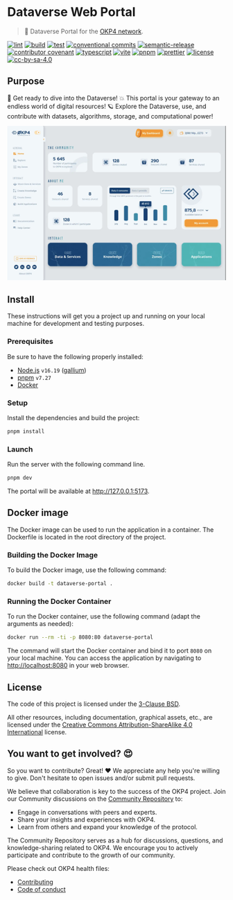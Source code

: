 # Dataverse Web Portal

> 🔭 Dataverse Portal for the [OKP4 network](https://okp4.network).

[![lint](https://img.shields.io/github/actions/workflow/status/okp4/dataverse-portal/lint.yml?label=lint&style=for-the-badge&logo=github)](https://github.com/okp4/dataverse-portal/actions/workflows/lint.yml)
[![build](https://img.shields.io/github/actions/workflow/status/okp4/dataverse-portal/build.yml?branch=main&label=build&style=for-the-badge&logo=github)](https://github.com/okp4/dataverse-portal/actions/workflows/build.yml)
[![test](https://img.shields.io/github/actions/workflow/status/okp4/dataverse-portal/test.yml?branch=main&label=test&style=for-the-badge&logo=github)](https://github.com/okp4/dataverse-portal/actions/workflows/test.yml)
[![conventional commits](https://img.shields.io/badge/Conventional%20Commits-1.0.0-yellow.svg?style=for-the-badge&logo=conventionalcommits)](https://conventionalcommits.org)
[![semantic-release](https://img.shields.io/badge/%20%20%F0%9F%93%A6%F0%9F%9A%80-semantic--release-e10079.svg?style=for-the-badge)](https://github.com/semantic-release/semantic-release)
[![contributor covenant](https://img.shields.io/badge/Contributor%20Covenant-2.1-4baaaa.svg?style=for-the-badge)](https://github.com/okp4/.github/blob/main/CODE_OF_CONDUCT.md)
[![typescript](https://img.shields.io/badge/typescript-%23007ACC.svg?style=for-the-badge&logo=typescript&logoColor=white)](https://www.typescriptlang.org/)
[![vite](https://img.shields.io/badge/vite-%23646CFF.svg?style=for-the-badge&logo=vite&logoColor=white)](https://www.google.com/search?client=safari&rls=en&q=vitejs&ie=UTF-8&oe=UTF-8)
[![pnpm](https://img.shields.io/badge/pnpm-%234a4a4a.svg?style=for-the-badge&logo=pnpm&logoColor=f69220)](https://pnpm.io)
[![prettier](https://img.shields.io/badge/prettier-1A2C34?style=for-the-badge&logo=prettier&logoColor=F7BA3E)](https://github.com/prettier/prettier)
[![license][bsd-3-clause-image]][bsd-3-clause]
[![cc-by-sa-4.0][cc-by-sa-image]][cc-by-sa]

## Purpose

🚀 Get ready to dive into the Dataverse! 💥 This portal is your gateway to an endless world of digital resources! 🪐 Explore the Dataverse, use, and contribute with datasets, algorithms, storage, and computational power!

[![portal screen](./etc/image/portal-screen.webp)](https://okp4.network)

## Install

These instructions will get you a project up and running on your local machine for development and testing purposes.

### Prerequisites

Be sure to have the following properly installed:

- [Node.js](https://nodejs.org/ru/) `v16.19` ([gallium](https://nodejs.org/en/blog/release/v16.19.0/))
- [pnpm](https://pnpm.io/) `v7.27`
- [Docker](https://www.docker.com/)

### Setup

Install the dependencies and build the project:

```sh
pnpm install
```

### Launch

Run the server with the following command line.

```sh
pnpm dev
```

The portal will be available at <http://127.0.0.1:5173>.

## Docker image

The Docker image can be used to run the application in a container. The Dockerfile is located in the root directory of the project.

### Building the Docker Image

To build the Docker image, use the following command:

```sh
docker build -t dataverse-portal .
```

### Running the Docker Container

To run the Docker container, use the following command (adapt the arguments as needed):

```sh
docker run --rm -ti -p 8080:80 dataverse-portal
```

The command will start the Docker container and bind it to port `8080` on your local machine. You can access the application by navigating to <http://localhost:8080> in your web browser.

## License

The code of this project is licensed under the [3-Clause BSD][bsd-3-clause].

All other resources, including documentation, graphical assets, etc., are licensed under the [Creative Commons Attribution-ShareAlike 4.0 International][cc-by-sa] license.

## You want to get involved? 😍

So you want to contribute? Great! ❤️ We appreciate any help you're willing to give. Don't hesitate to open issues and/or
submit pull requests.

We believe that collaboration is key to the success of the OKP4 project. Join our Community discussions on the [Community Repository](https://github.com/okp4/community) to:

- Engage in conversations with peers and experts.
- Share your insights and experiences with OKP4.
- Learn from others and expand your knowledge of the protocol.

The Community Repository serves as a hub for discussions, questions, and knowledge-sharing related to OKP4. We encourage you to actively participate and contribute to the growth of our community.

Please check out OKP4 health files:

- [Contributing](https://github.com/okp4/.github/blob/main/CONTRIBUTING.md)
- [Code of conduct](https://github.com/okp4/.github/blob/main/CODE_OF_CONDUCT.md)

[bsd-3-clause]: https://opensource.org/licenses/BSD-3-Clause
[bsd-3-clause-image]: https://img.shields.io/badge/License-BSD_3--Clause-blue.svg?style=for-the-badge
[cc-by-sa]: https://creativecommons.org/licenses/by-sa/4.0/
[cc-by-sa-image]: https://i.creativecommons.org/l/by-sa/4.0/88x31.png
